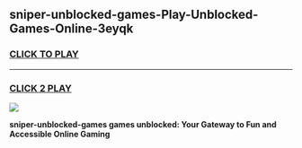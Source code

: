 
## sniper-unblocked-games-Play-Unblocked-Games-Online-3eyqk
<h3>
<a href="https://premium76.site?title=sniper-unblocked-games&ref=25A">CLICK TO PLAY</a></h3>
<hr>

<h3>
<a href="https://premium76.site?title=sniper-unblocked-games&ref=25A">CLICK 2 PLAY</a>
  
</h3>

<a href="https://premium76.site?title=sniper-unblocked-games&ref=25A"><img src="https://clearcache.store/games.png"></a>


**sniper-unblocked-games games unblocked: Your Gateway to Fun and Accessible Online Gaming**
